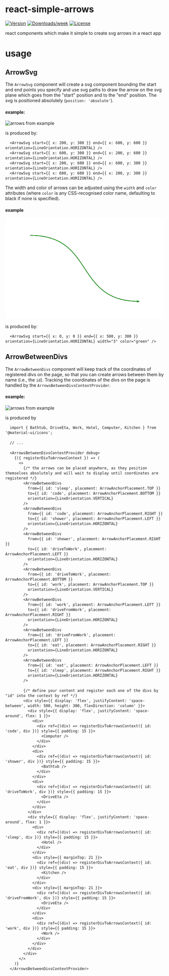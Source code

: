 # react-simple-arrows

[![Version](https://img.shields.io/npm/v/react-simple-arrows.svg)](https://npmjs.org/package/react-simple-arrows)
[![Downloads/week](https://img.shields.io/npm/dw/react-simple-arrows.svg)](https://npmjs.org/package/react-simple-arrows)
[![License](https://img.shields.io/npm/l/react-simple-arrows.svg)](https://github.com/uladkasach/react-simple-arrows/blob/master/package.json)

react components which make it simple to create svg arrows in a react app

# usage

## ArrowSvg

The `ArrowSvg` component will create a svg component bounding the start and end points you specify and use svg paths to draw the arrow on the svg plane which goes from the "start" position and to the "end" position. The svg is positioned absolutely (`position: 'absolute'`).

#### example:

![arrows from example](.dev/Screenshot_2020-02-07_05-16-35.png)

is produced by:

```tsx
  <ArrowSvg start={{ x: 200, y: 300 }} end={{ x: 600, y: 600 }} orientation={LineOrientation.HORIZONTAL} />
  <ArrowSvg start={{ x: 600, y: 300 }} end={{ x: 200, y: 600 }} orientation={LineOrientation.HORIZONTAL} />
  <ArrowSvg start={{ x: 200, y: 600 }} end={{ x: 600, y: 300 }} orientation={LineOrientation.HORIZONTAL} />
  <ArrowSvg start={{ x: 600, y: 600 }} end={{ x: 200, y: 300 }} orientation={LineOrientation.HORIZONTAL} />
```

The width and color of arrows can be adjusted using the `width` and `color` attributes (where `color` is any CSS-recognised color name, defaulting to black if none is specified).

#### example

![color-width example](.dev/thick-green-arrow.png)

is produced by:

```tsx
  <ArrowSvg start={{ x: 0, y: 0 }} end={{ x: 500, y: 300 }} orientation={LineOrientation.HORIZONTAL} width="3" color="green" />
```

## ArrowBetweenDivs

The `ArrowBetweenDivs` component will keep track of the coordinates of registered divs on the page, so that you can create arrows between them by name (i.e., the `id`). Tracking the coordinates of the divs on the page is handled by the `ArrowsBetweenDivsContextProvider`.

#### example:

![arrows from example](.dev/eat_sleep_code_repeat.png)

is produced by

```tsx
  import { Bathtub, DriveEta, Work, Hotel, Computer, Kitchen } from '@material-ui/icons';

  // ...

  <ArrowsBetweenDivsContextProvider debug>
    {({ registerDivToArrowsContext }) => (
      <>
        {/* the arrows can be placed anywhere, as they position themselves absolutely and will wait to display until coordinates are registered */}
        <ArrowBetweenDivs
          from={{ id: 'sleep', placement: ArrowAnchorPlacement.TOP }}
          to={{ id: 'code', placement: ArrowAnchorPlacement.BOTTOM }}
          orientation={LineOrientation.VERTICAL}
        />
        <ArrowBetweenDivs
          from={{ id: 'code', placement: ArrowAnchorPlacement.RIGHT }}
          to={{ id: 'shower', placement: ArrowAnchorPlacement.LEFT }}
          orientation={LineOrientation.HORIZONTAL}
        />
        <ArrowBetweenDivs
          from={{ id: 'shower', placement: ArrowAnchorPlacement.RIGHT }}
          to={{ id: 'driveToWork', placement: ArrowAnchorPlacement.LEFT }}
          orientation={LineOrientation.HORIZONTAL}
        />
        <ArrowBetweenDivs
          from={{ id: 'driveToWork', placement: ArrowAnchorPlacement.BOTTOM }}
          to={{ id: 'work', placement: ArrowAnchorPlacement.TOP }}
          orientation={LineOrientation.VERTICAL}
        />
        <ArrowBetweenDivs
          from={{ id: 'work', placement: ArrowAnchorPlacement.LEFT }}
          to={{ id: 'driveFromWork', placement: ArrowAnchorPlacement.RIGHT }}
          orientation={LineOrientation.HORIZONTAL}
        />
        <ArrowBetweenDivs
          from={{ id: 'driveFromWork', placement: ArrowAnchorPlacement.LEFT }}
          to={{ id: 'eat', placement: ArrowAnchorPlacement.RIGHT }}
          orientation={LineOrientation.HORIZONTAL}
        />
        <ArrowBetweenDivs
          from={{ id: 'eat', placement: ArrowAnchorPlacement.LEFT }}
          to={{ id: 'sleep', placement: ArrowAnchorPlacement.RIGHT }}
          orientation={LineOrientation.HORIZONTAL}
        />

        {/* define your content and register each one of the divs by "id" into the context by ref */}
        <div style={{ display: 'flex', justifyContent: 'space-between', width: 500, height: 300, flexDirection: 'column' }}>
          <div style={{ display: 'flex', justifyContent: 'space-around', flex: 1 }}>
            <div>
              <div ref={(div) => registerDivToArrowsContext({ id: 'code', div })} style={{ padding: 15 }}>
                <Computer />
              </div>
            </div>
            <div>
              <div ref={(div) => registerDivToArrowsContext({ id: 'shower', div })} style={{ padding: 15 }}>
                <Bathtub />
              </div>
            </div>
            <div>
              <div ref={(div) => registerDivToArrowsContext({ id: 'driveToWork', div })} style={{ padding: 15 }}>
                <DriveEta />
              </div>
            </div>
          </div>
          <div style={{ display: 'flex', justifyContent: 'space-around', flex: 1 }}>
            <div>
              <div ref={(div) => registerDivToArrowsContext({ id: 'sleep', div })} style={{ padding: 15 }}>
                <Hotel />
              </div>
            </div>
            <div style={{ marginTop: 21 }}>
              <div ref={(div) => registerDivToArrowsContext({ id: 'eat', div })} style={{ padding: 15 }}>
                <Kitchen />
              </div>
            </div>
            <div style={{ marginTop: 21 }}>
              <div ref={(div) => registerDivToArrowsContext({ id: 'driveFromWork', div })} style={{ padding: 15 }}>
                <DriveEta />
              </div>
            </div>
            <div>
              <div ref={(div) => registerDivToArrowsContext({ id: 'work', div })} style={{ padding: 15 }}>
                <Work />
              </div>
            </div>
          </div>
        </div>
      </>
    )}
  </ArrowsBetweenDivsContextProvider>
```


